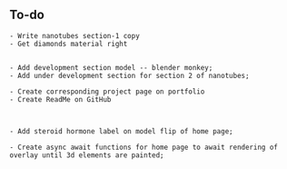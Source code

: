 ## To-do

    - Write nanotubes section-1 copy
    - Get diamonds material right


    - Add development section model -- blender monkey;
    - Add under development section for section 2 of nanotubes;

    - Create corresponding project page on portfolio 
    - Create ReadMe on GitHub



    - Add steroid hormone label on model flip of home page;

    - Create async await functions for home page to await rendering of overlay until 3d elements are painted;